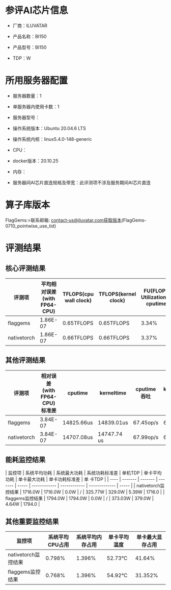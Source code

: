 # 参评AI芯片信息

* 厂商：ILUVATAR

* 产品名称：BI150
* 产品型号：BI150
* TDP：W

# 所用服务器配置

* 服务器数量：1


* 单服务器内使用卡数：1
* 服务器型号：
* 操作系统版本：Ubuntu 20.04.6 LTS
* 操作系统内核：linux5.4.0-148-generic
* CPU：
* docker版本：20.10.25
* 内存：
* 服务器间AI芯片直连规格及带宽：此评测项不涉及服务期间AI芯片直连

# 算子库版本
FlagGems:>联系邮箱: contact-us@iluvatar.com获取版本(FlagGems-0710_pointwise_use_tid)

# 评测结果

## 核心评测结果

| 评测项  | 平均相对误差(with FP64-CPU) | TFLOPS(cpu wall clock) | TFLOPS(kernel clock) | FU(FLOPS Utilization)-cputime | FU-kerneltime |
| ---- | -------------- | -------------- | ------------ | ------ | ----- |
| flaggems | 1.86E-07    | 0.65TFLOPS       | 0.65TFLOPS        | 3.34% | 3.34% |
| nativetorch | 1.86E-07    | 0.66TFLOPS      | 0.66TFLOPS      | 3.37% | 3.36%    |

## 其他评测结果

| 评测项  | 相对误差(with FP64-CPU)标准差 | cputime | kerneltime | cputime吞吐 | kerneltime吞吐 | 无预热时延 | 预热后时>延 |
| ---- | -------------- | -------------- | ------------ | ------------ | -------------- | -------------- | ------------ |
| flaggems | 3.84E-07    | 14825.66us       | 14839.01us        | 67.45op/s | 67.38op/s | 334579.44us | 15168.84us |
| nativetorch | 3.84E-07    | 14707.08us       | 14747.74 us        | 67.99op/s | 67.80op/s | 15109.84us | 14965.67us |

## 能耗监控结果

| 监控项  | 系统平均功耗  | 系统最大功耗  | 系统功耗标准差 | 单机TDP | 单卡平均功耗 | 单卡最大功耗 | 单卡功耗标准差 | 单
卡TDP |
| ---- | ------- | ------- | ------- | ----- | ------------ | ------------ | ------------- | ----- |
| nativetorch监控结果 | 1716.0W | 1716.0W | 0.0W   | /     | 325.77W       | 329.0W      | 5.39W        | 1716.0  |
| flaggems监控结果 | 1794.0W | 1794.0W | 0.0W   | /     | 373.03W       | 379.0W      | 4.64W        | 1794.0  |

## 其他重要监控结果

| 监控项  | 系统平均CPU占用 | 系统平均内存占用 | 单卡平均温度 | 单卡最大显存占用 |
| ---- | --------- | -------- | ------------ | -------------- |
| nativetorch监控结果 | 0.798%    | 1.396%   | 52.73°C       | 41.64%        |
| flaggems监控结果 | 0.768%    | 1.396%   | 54.92°C       | 31.352%        |
